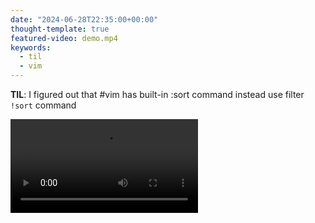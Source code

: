 ```yaml
---
date: "2024-06-28T22:35:00+00:00"
thought-template: true
featured-video: demo.mp4
keywords:
  - til
  - vim
---
```


**TIL**: I figured out that #vim has built-in :sort command instead use filter `!sort` command

![](demo.mp4 "")

